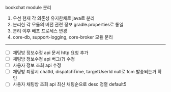 bookchat module 분리
1. 우선 현재 각 의존성 유지한채로 java로 분리
2. 분리한 각 모듈의 버전 관련 정보 gradle.properties로 통일
3. 분리 이후 배포 프로세스 변경 
4. core-db, support-logging, core-broker 모듈 분리

---

- [ ] 채팅방 정보수정 api 문서 http 요청 추가
- [ ] 채팅방 정보수정 api 버그(?) 수정
- [ ] 사용자 정보 조회 api 수정
- [ ] 채팅방 퇴장시 chatId, dispatchTime, targetUserId null로 fcm 발송되는거 확인
- [ ] 사용자 채팅방 조회 api 최신 채팅순으로 desc 정렬 default5